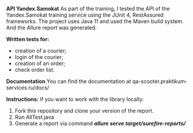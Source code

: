 **API Yandex.Samokat**
As part of the training, I tested the API of the Yandex.Samokat training service using the JUnit 4, RestAssured frameworks.
The project uses Java 11 and used the Maven build system. And the Allure report was generated.
 
**Written tests for:**
- creation of a courier;
- login of the courier;
- creation of an order;
- check order list. 

**Documentation**
You can find the documentation at qa-scooter.praktikum-services.ru/docs/

**Instructions:**
If you want to work with the library locally:
1. Fork this repository and clone your version of the report. 
2. Run AllTest.java
3. Generate a report via command 
***allure serve target/surefire-reports/***
